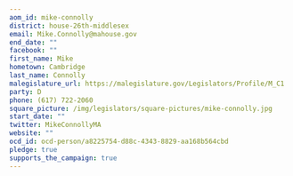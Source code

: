```yaml
---
aom_id: mike-connolly
district: house-26th-middlesex
email: Mike.Connolly@mahouse.gov
end_date: ""
facebook: ""
first_name: Mike
hometown: Cambridge
last_name: Connolly
malegislature_url: https://malegislature.gov/Legislators/Profile/M_C1
party: D
phone: (617) 722-2060
square_picture: /img/legislators/square-pictures/mike-connolly.jpg
start_date: ""
twitter: MikeConnollyMA
website: ""
ocd_id: ocd-person/a8225754-d88c-4343-8829-aa168b564cbd
pledge: true
supports_the_campaign: true
---
```

